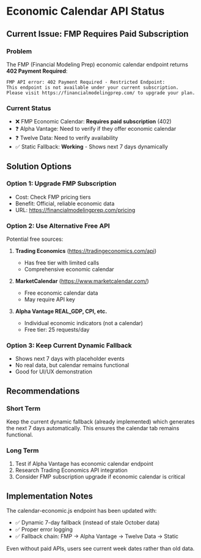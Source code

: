# Economic Calendar API Status

## Current Issue: FMP Requires Paid Subscription

### Problem
The FMP (Financial Modeling Prep) economic calendar endpoint returns **402 Payment Required**:

```
FMP API error: 402 Payment Required - Restricted Endpoint:
This endpoint is not available under your current subscription.
Please visit https://financialmodelingprep.com/ to upgrade your plan.
```

###  Current Status
- ❌ FMP Economic Calendar: **Requires paid subscription** (402)
- ❓ Alpha Vantage: Need to verify if they offer economic calendar
- ❓ Twelve Data: Need to verify availability
- ✅ Static Fallback: **Working** - Shows next 7 days dynamically

## Solution Options

### Option 1: Upgrade FMP Subscription
- Cost: Check FMP pricing tiers
- Benefit: Official, reliable economic data
- URL: https://financialmodelingprep.com/pricing

### Option 2: Use Alternative Free API
Potential free sources:
1. **Trading Economics** (https://tradingeconomics.com/api)
   - Has free tier with limited calls
   - Comprehensive economic calendar

2. **MarketCalendar** (https://www.marketcalendar.com/)
   - Free economic calendar data
   - May require API key

3. **Alpha Vantage REAL_GDP, CPI, etc.**
   - Individual economic indicators (not a calendar)
   - Free tier: 25 requests/day

### Option 3: Keep Current Dynamic Fallback
- Shows next 7 days with placeholder events
- No real data, but calendar remains functional
- Good for UI/UX demonstration

## Recommendations

### Short Term
Keep the current dynamic fallback (already implemented) which generates the next 7 days automatically. This ensures the calendar tab remains functional.

### Long Term
1. Test if Alpha Vantage has economic calendar endpoint
2. Research Trading Economics API integration
3. Consider FMP subscription upgrade if economic calendar is critical

## Implementation Notes

The calendar-economic.js endpoint has been updated with:
- ✅ Dynamic 7-day fallback (instead of stale October data)
- ✅ Proper error logging
- ✅ Fallback chain: FMP → Alpha Vantage → Twelve Data → Static

Even without paid APIs, users see current week dates rather than old data.
